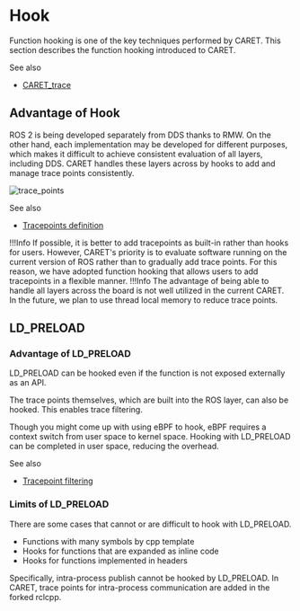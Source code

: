 # Hook

Function hooking is one of the key techniques performed by CARET.
This section describes the function hooking introduced to CARET.

See also

- [CARET_trace](../software_architecture/caret_trace.md)

## Advantage of Hook

ROS 2 is being developed separately from DDS thanks to RMW.
On the other hand, each implementation may be developed for different purposes, which makes it difficult to achieve consistent evaluation of all layers, including DDS.
CARET handles these layers across by hooks to add and manage trace points consistently.

![trace_points](../../imgs/control_trace_points_via_hook.drawio.png)

See also

- [Tracepoints definition](../trace_points/index.md)

<prettier-ignore-start>
!!!Info
    If possible, it is better to add tracepoints as built-in rather than hooks for users.
    However, CARET's priority is to evaluate software running on the current version of ROS rather than to gradually add trace points.
    For this reason, we have adopted function hooking that allows users to add tracepoints in a flexible manner.
<prettier-ignore-end>

<prettier-ignore-start>
!!!Info
    The advantage of being able to handle all layers across the board is not well utilized in the current CARET.
    In the future, we plan to use thread local memory to reduce trace points.
<prettier-ignore-end>

## LD_PRELOAD

### Advantage of LD_PRELOAD

LD_PRELOAD can be hooked even if the function is not exposed externally as an API.

The trace points themselves, which are built into the ROS layer, can also be hooked.
This enables trace filtering.

Though you might come up with using eBPF to hook, eBPF requires a context switch from user space to kernel space.
Hooking with LD_PRELOAD can be completed in user space, reducing the overhead.

See also

- [Tracepoint filtering](./tracepoint_filtering.md)

### Limits of LD_PRELOAD

There are some cases that cannot or are difficult to hook with LD_PRELOAD.

- Functions with many symbols by cpp template
- Hooks for functions that are expanded as inline code
- Hooks for functions implemented in headers

Specifically, intra-process publish cannot be hooked by LD_PRELOAD.
In CARET, trace points for intra-process communication are added in the forked rclcpp.
